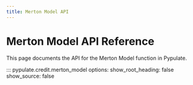```yaml
---
title: Merton Model API
---
```


# Merton Model API Reference

This page documents the API for the Merton Model function in Pypulate.

::: pypulate.credit.merton_model
    options:
      show_root_heading: false
      show_source: false 